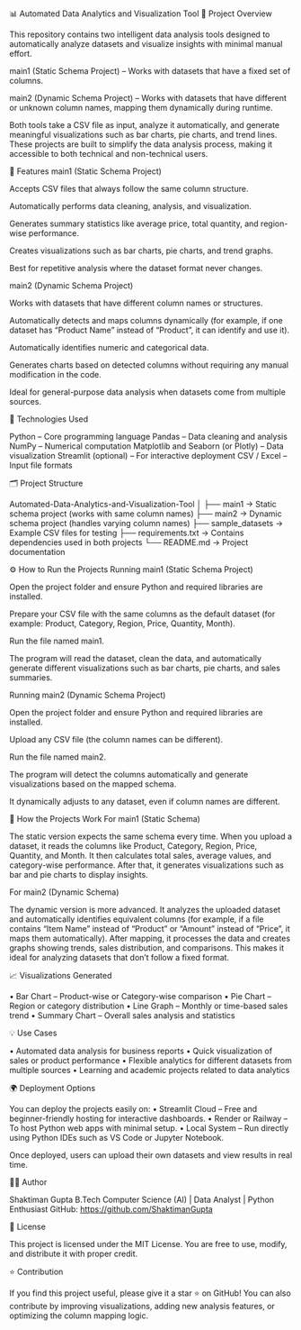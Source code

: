 📊 Automated Data Analytics and Visualization Tool
🚀 Project Overview

This repository contains two intelligent data analysis tools designed to automatically analyze datasets and visualize insights with minimal manual effort.

main1 (Static Schema Project) – Works with datasets that have a fixed set of columns.

main2 (Dynamic Schema Project) – Works with datasets that have different or unknown column names, mapping them dynamically during runtime.

Both tools take a CSV file as input, analyze it automatically, and generate meaningful visualizations such as bar charts, pie charts, and trend lines. These projects are built to simplify the data analysis process, making it accessible to both technical and non-technical users.

🧠 Features
main1 (Static Schema Project)

Accepts CSV files that always follow the same column structure.

Automatically performs data cleaning, analysis, and visualization.

Generates summary statistics like average price, total quantity, and region-wise performance.

Creates visualizations such as bar charts, pie charts, and trend graphs.

Best for repetitive analysis where the dataset format never changes.

main2 (Dynamic Schema Project)

Works with datasets that have different column names or structures.

Automatically detects and maps columns dynamically (for example, if one dataset has “Product Name” instead of “Product”, it can identify and use it).

Automatically identifies numeric and categorical data.

Generates charts based on detected columns without requiring any manual modification in the code.

Ideal for general-purpose data analysis when datasets come from multiple sources.

🧰 Technologies Used

Python – Core programming language
Pandas – Data cleaning and analysis
NumPy – Numerical computation
Matplotlib and Seaborn (or Plotly) – Data visualization
Streamlit (optional) – For interactive deployment
CSV / Excel – Input file formats

🗂️ Project Structure

Automated-Data-Analytics-and-Visualization-Tool
│
├── main1 → Static schema project (works with same column names)
├── main2 → Dynamic schema project (handles varying column names)
├── sample_datasets → Example CSV files for testing
├── requirements.txt → Contains dependencies used in both projects
└── README.md → Project documentation

⚙️ How to Run the Projects
Running main1 (Static Schema Project)

Open the project folder and ensure Python and required libraries are installed.

Prepare your CSV file with the same columns as the default dataset (for example: Product, Category, Region, Price, Quantity, Month).

Run the file named main1.

The program will read the dataset, clean the data, and automatically generate different visualizations such as bar charts, pie charts, and sales summaries.

Running main2 (Dynamic Schema Project)

Open the project folder and ensure Python and required libraries are installed.

Upload any CSV file (the column names can be different).

Run the file named main2.

The program will detect the columns automatically and generate visualizations based on the mapped schema.

It dynamically adjusts to any dataset, even if column names are different.

🧩 How the Projects Work
For main1 (Static Schema)

The static version expects the same schema every time. When you upload a dataset, it reads the columns like Product, Category, Region, Price, Quantity, and Month. It then calculates total sales, average values, and category-wise performance. After that, it generates visualizations such as bar and pie charts to display insights.

For main2 (Dynamic Schema)

The dynamic version is more advanced. It analyzes the uploaded dataset and automatically identifies equivalent columns (for example, if a file contains “Item Name” instead of “Product” or “Amount” instead of “Price”, it maps them automatically). After mapping, it processes the data and creates graphs showing trends, sales distribution, and comparisons. This makes it ideal for analyzing datasets that don’t follow a fixed format.

📈 Visualizations Generated

• Bar Chart – Product-wise or Category-wise comparison
• Pie Chart – Region or category distribution
• Line Graph – Monthly or time-based sales trend
• Summary Chart – Overall sales analysis and statistics

💡 Use Cases

• Automated data analysis for business reports
• Quick visualization of sales or product performance
• Flexible analytics for different datasets from multiple sources
• Learning and academic projects related to data analytics

🌍 Deployment Options

You can deploy the projects easily on:
• Streamlit Cloud – Free and beginner-friendly hosting for interactive dashboards.
• Render or Railway – To host Python web apps with minimal setup.
• Local System – Run directly using Python IDEs such as VS Code or Jupyter Notebook.

Once deployed, users can upload their own datasets and view results in real time.

👨‍💻 Author

Shaktiman Gupta
B.Tech Computer Science (AI) | Data Analyst | Python Enthusiast
GitHub: https://github.com/ShaktimanGupta

🪪 License

This project is licensed under the MIT License. You are free to use, modify, and distribute it with proper credit.

⭐ Contribution

If you find this project useful, please give it a star ⭐ on GitHub!
You can also contribute by improving visualizations, adding new analysis features, or optimizing the column mapping logic.
